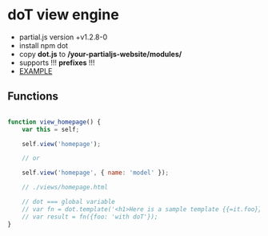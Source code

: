 # doT view engine

- partial.js version +v1.2.8-0
- install npm dot
- copy **dot.js** to __/your-partialjs-website/modules/__
- supports !!! __prefixes__ !!!
- [EXAMPLE](https://github.com/petersirka/partial.js-modules/tree/master/dot/example)

## Functions

```javascript

function view_homepage() {
	var this = self;

	self.view('homepage');

	// or

	self.view('homepage', { name: 'model' });

	// ./views/homepage.html

	// dot === global variable
	// var fn = dot.template('<h1>Here is a sample template {{=it.foo}}</h1>');
	// var result = fn({foo: 'with doT'});
}

```